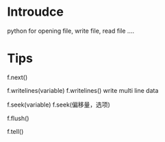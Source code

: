 # Introudce
python for opening file, write file, read file ....

# Tips

f.next()

f.writelines(variable)  f.writelines()   write multi line data

f.seek(variable)   f.seek(偏移量，选项)

f.flush() 

f.tell()

